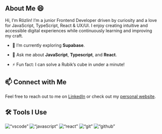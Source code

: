 ## About Me :smile:

Hi, I’m Rözlin! I’m a junior Frontend Developer driven by curiosity and a love for JavaScript, TypeScript, React & UX/UI. I enjoy creating intuitive and accessible digital experiences while continuously learning and improving my craft.

- :seedling: I’m currently exploring **Supabase**.
<!-- - :handshake: I’m looking to collaborate on **open-source projects** and **innovative web applications**. -->
- :speech_balloon: Ask me about **JavaScript**, **Typescript**, and **React**.
<!-- - :mailbox: How to reach me: [silentbob@example.com](silentbob@example.com) -->
- :zap: Fun fact: I can solve a Rubik’s cube in under a minute!

<!-- ## :books: My Writing & Content

I also enjoy sharing my knowledge through writing and blogging. Here are some of my latest posts:

- :memo: [Getting Started with Web Automation](https://medium.com/@silentBob/getting-started-with-web-automation) - An introduction to automating web tasks using Python and Selenium.
- :book: [Building Scalable Web Applications](https://medium.com/@silentBob/building-scalable-web-applications) - A guide to best practices for developing scalable and maintainable web applications.
- :spiral_note_pad: [Data Visualization with Python](https://medium.com/@silentBob/data-visualization-with-python) - Exploring the power of data visualization using Python libraries. -->

## :mailbox: Connect with Me

Feel free to reach out to me on [LinkedIn](https://www.linkedin.com/in/rozlin-akkurt) or check out my [personal website](https://rozlinakkurt.netlify.app/).

## :hammer_and_wrench: Tools I Use

<p align=“left”>
<img src=“https://cdn.jsdelivr.net/gh/devicons/devicon/icons/vscode/vscode-original.svg” alt=“vscode” width=“30" height=“30”/>
<img src=“https://raw.githubusercontent.com/devicons/devicon/master/icons/javascript/javascript-original.svg” alt=“javascript” width=“30" height=“30” />
<img src=“https://raw.githubusercontent.com/devicons/devicon/master/icons/react/react-original-wordmark.svg” alt=“react” width=“30" height=“30” />
<img src=“https://cdn.jsdelivr.net/gh/devicons/devicon/icons/git/git-original.svg” alt=“git” width=“30" height=“30”/>
<img src=“https://cdn.jsdelivr.net/gh/devicons/devicon/icons/github/github-original-wordmark.svg” alt=“github” width=“30" height=“30”/>
</p>

